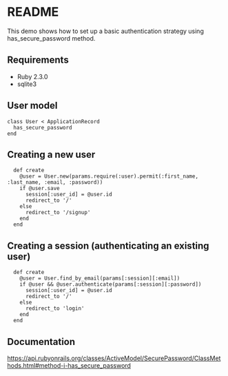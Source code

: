# README

This demo shows how to set up a basic authentication strategy using has_secure_password method.

## Requirements

- Ruby 2.3.0
- sqlite3

## User model
```
class User < ApplicationRecord
  has_secure_password
end
```

## Creating a new user
```
  def create
    @user = User.new(params.require(:user).permit(:first_name, :last_name, :email, :password))
    if @user.save
      session[:user_id] = @user.id
      redirect_to '/'
    else
      redirect_to '/signup'
    end
  end
```
## Creating a session (authenticating an existing user)
```
  def create
    @user = User.find_by_email(params[:session][:email])
    if @user && @user.authenticate(params[:session][:password])
      session[:user_id] = @user.id
      redirect_to '/'
    else
      redirect_to 'login'
    end
  end
```
## Documentation
https://api.rubyonrails.org/classes/ActiveModel/SecurePassword/ClassMethods.html#method-i-has_secure_password
